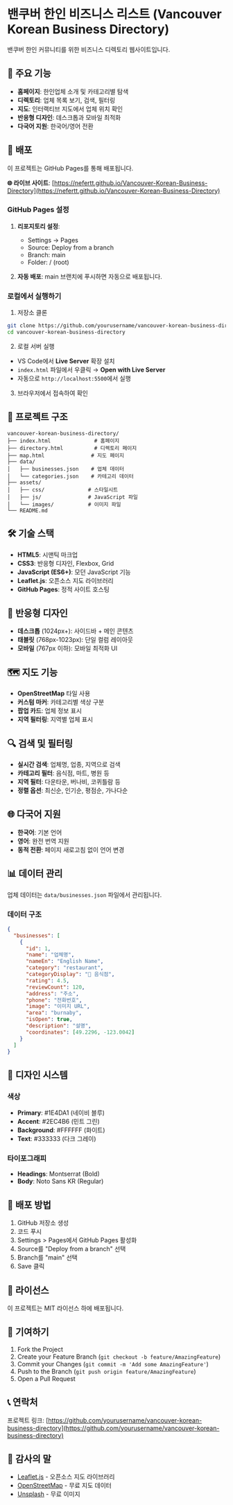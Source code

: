 # 밴쿠버 한인 비즈니스 리스트 (Vancouver Korean Business Directory)

밴쿠버 한인 커뮤니티를 위한 비즈니스 디렉토리 웹사이트입니다.

## 🌟 주요 기능

- **홈페이지**: 한인업체 소개 및 카테고리별 탐색
- **디렉토리**: 업체 목록 보기, 검색, 필터링
- **지도**: 인터랙티브 지도에서 업체 위치 확인
- **반응형 디자인**: 데스크톱과 모바일 최적화
- **다국어 지원**: 한국어/영어 전환

## 🚀 배포

이 프로젝트는 GitHub Pages를 통해 배포됩니다.

**🌐 라이브 사이트**: [https://nefertt.github.io/Vancouver-Korean-Business-Directory](https://nefertt.github.io/Vancouver-Korean-Business-Directory)

### GitHub Pages 설정

1. **리포지토리 설정**:

   - Settings → Pages
   - Source: Deploy from a branch
   - Branch: main
   - Folder: / (root)

2. **자동 배포**: main 브랜치에 푸시하면 자동으로 배포됩니다.

### 로컬에서 실행하기

1. 저장소 클론

```bash
git clone https://github.com/yourusername/vancouver-korean-business-directory.git
cd vancouver-korean-business-directory
```

2. 로컬 서버 실행

- VS Code에서 **Live Server** 확장 설치
- `index.html` 파일에서 우클릭 → **Open with Live Server**
- 자동으로 `http://localhost:5500`에서 실행

3. 브라우저에서 접속하여 확인

## 📁 프로젝트 구조

```
vancouver-korean-business-directory/
├── index.html              # 홈페이지
├── directory.html          # 디렉토리 페이지
├── map.html               # 지도 페이지
├── data/
│   ├── businesses.json    # 업체 데이터
│   └── categories.json    # 카테고리 데이터
├── assets/
│   ├── css/              # 스타일시트
│   ├── js/               # JavaScript 파일
│   └── images/           # 이미지 파일
└── README.md
```

## 🛠 기술 스택

- **HTML5**: 시맨틱 마크업
- **CSS3**: 반응형 디자인, Flexbox, Grid
- **JavaScript (ES6+)**: 모던 JavaScript 기능
- **Leaflet.js**: 오픈소스 지도 라이브러리
- **GitHub Pages**: 정적 사이트 호스팅

## 📱 반응형 디자인

- **데스크톱** (1024px+): 사이드바 + 메인 콘텐츠
- **태블릿** (768px-1023px): 단일 컬럼 레이아웃
- **모바일** (767px 이하): 모바일 최적화 UI

## 🗺 지도 기능

- **OpenStreetMap** 타일 사용
- **커스텀 마커**: 카테고리별 색상 구분
- **팝업 카드**: 업체 정보 표시
- **지역 필터링**: 지역별 업체 표시

## 🔍 검색 및 필터링

- **실시간 검색**: 업체명, 업종, 지역으로 검색
- **카테고리 필터**: 음식점, 마트, 병원 등
- **지역 필터**: 다운타운, 버나비, 코퀴틀람 등
- **정렬 옵션**: 최신순, 인기순, 평점순, 가나다순

## 🌐 다국어 지원

- **한국어**: 기본 언어
- **영어**: 완전 번역 지원
- **동적 전환**: 페이지 새로고침 없이 언어 변경

## 📊 데이터 관리

업체 데이터는 `data/businesses.json` 파일에서 관리됩니다.

### 데이터 구조

```json
{
  "businesses": [
    {
      "id": 1,
      "name": "업체명",
      "nameEn": "English Name",
      "category": "restaurant",
      "categoryDisplay": "🍜 음식점",
      "rating": 4.5,
      "reviewCount": 120,
      "address": "주소",
      "phone": "전화번호",
      "image": "이미지 URL",
      "area": "burnaby",
      "isOpen": true,
      "description": "설명",
      "coordinates": [49.2296, -123.0042]
    }
  ]
}
```

## 🎨 디자인 시스템

### 색상

- **Primary**: #1E4DA1 (네이비 블루)
- **Accent**: #2EC4B6 (민트 그린)
- **Background**: #FFFFFF (화이트)
- **Text**: #333333 (다크 그레이)

### 타이포그래피

- **Headings**: Montserrat (Bold)
- **Body**: Noto Sans KR (Regular)

## 🚀 배포 방법

1. GitHub 저장소 생성
2. 코드 푸시
3. Settings > Pages에서 GitHub Pages 활성화
4. Source를 "Deploy from a branch" 선택
5. Branch를 "main" 선택
6. Save 클릭

## 📝 라이선스

이 프로젝트는 MIT 라이선스 하에 배포됩니다.

## 🤝 기여하기

1. Fork the Project
2. Create your Feature Branch (`git checkout -b feature/AmazingFeature`)
3. Commit your Changes (`git commit -m 'Add some AmazingFeature'`)
4. Push to the Branch (`git push origin feature/AmazingFeature`)
5. Open a Pull Request

## 📞 연락처

프로젝트 링크: [https://github.com/yourusername/vancouver-korean-business-directory](https://github.com/yourusername/vancouver-korean-business-directory)

## 🙏 감사의 말

- [Leaflet.js](https://leafletjs.com/) - 오픈소스 지도 라이브러리
- [OpenStreetMap](https://www.openstreetmap.org/) - 무료 지도 데이터
- [Unsplash](https://unsplash.com/) - 무료 이미지
